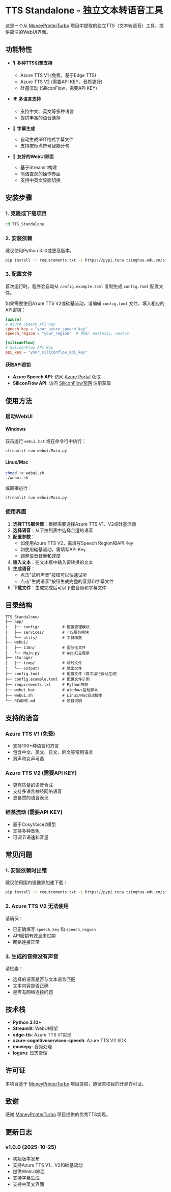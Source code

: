 # TTS Standalone - 独立文本转语音工具

这是一个从 [MoneyPrinterTurbo](https://github.com/harry0703/MoneyPrinterTurbo) 项目中提取的独立TTS（文本转语音）工具，提供简洁的WebUI界面。

## 功能特性

- 🎙️ **多种TTS引擎支持**
  - Azure TTS V1 (免费，基于Edge TTS)
  - Azure TTS V2 (需要API KEY，音质更好)
  - 硅基流动 (SiliconFlow，需要API KEY)

- 🌍 **多语言支持**
  - 支持中文、英文等多种语言
  - 提供丰富的语音选择

- 📝 **字幕生成**
  - 自动生成SRT格式字幕文件
  - 支持按标点符号智能分句

- 🎨 **友好的WebUI界面**
  - 基于Streamlit构建
  - 简洁直观的操作界面
  - 支持中英文界面切换

## 安装步骤

### 1. 克隆或下载项目

```bash
cd TTS_Standalone
```

### 2. 安装依赖

建议使用Python 3.10或更高版本。

```bash
pip install -r requirements.txt -i https://pypi.tuna.tsinghua.edu.cn/simple
```

### 3. 配置文件

首次运行时，程序会自动从 `config.example.toml` 复制生成 `config.toml` 配置文件。

如果需要使用Azure TTS V2或硅基流动，请编辑 `config.toml` 文件，填入相应的API密钥：

```toml
[azure]
# Azure Speech API Key
speech_key = "your_azure_speech_key"
speech_region = "your_region"  # 例如: eastasia, westus

[siliconflow]
# SiliconFlow API Key
api_key = "your_siliconflow_api_key"
```

#### 获取API密钥

- **Azure Speech API**: 访问 [Azure Portal](https://portal.azure.com/#view/Microsoft_Azure_ProjectOxford/CognitiveServicesHub/~/SpeechServices) 获取
- **SiliconFlow API**: 访问 [SiliconFlow官网](https://siliconflow.cn) 注册获取

## 使用方法

### 启动WebUI

#### Windows

双击运行 `webui.bat` 或在命令行中执行：

```bash
streamlit run webui/Main.py
```

#### Linux/Mac

```bash
chmod +x webui.sh
./webui.sh
```

或直接运行：

```bash
streamlit run webui/Main.py
```

### 使用界面

1. **选择TTS服务器**：根据需要选择Azure TTS V1、V2或硅基流动
2. **选择语音**：从下拉列表中选择合适的语音
3. **配置参数**：
   - 如使用Azure TTS V2，需填写Speech Region和API Key
   - 如使用硅基流动，需填写API Key
   - 调整语音音量和速度
4. **输入文本**：在文本框中输入要转换的文本
5. **生成语音**：
   - 点击"试听声音"按钮可以快速试听
   - 点击"生成语音"按钮生成完整的音频和字幕文件
6. **下载文件**：生成完成后可以下载音频和字幕文件

## 目录结构

```
TTS_Standalone/
├── app/
│   ├── config/          # 配置管理模块
│   ├── services/        # TTS服务模块
│   └── utils/           # 工具函数
├── webui/
│   ├── i18n/            # 国际化文件
│   └── Main.py          # WebUI主程序
├── storage/
│   ├── temp/            # 临时文件
│   └── output/          # 输出文件
├── config.toml          # 配置文件（首次运行自动生成）
├── config.example.toml  # 配置文件示例
├── requirements.txt     # Python依赖
├── webui.bat            # Windows启动脚本
├── webui.sh             # Linux/Mac启动脚本
└── README.md            # 项目说明
```

## 支持的语音

### Azure TTS V1 (免费)
- 支持100+种语言和方言
- 包含中文、英文、日文、韩文等常用语言
- 男声和女声可选

### Azure TTS V2 (需要API KEY)
- 更高质量的语音合成
- 支持多语言神经网络语音
- 更自然的语音表现

### 硅基流动 (需要API KEY)
- 基于CosyVoice2模型
- 支持多种音色
- 可调节语速和音量

## 常见问题

### 1. 安装依赖时出错

建议使用国内镜像源加速下载：

```bash
pip install -r requirements.txt -i https://pypi.tuna.tsinghua.edu.cn/simple
```

### 2. Azure TTS V2 无法使用

请确保：
- 已正确填写 `speech_key` 和 `speech_region`
- API密钥有效且未过期
- 网络连接正常

### 3. 生成的音频没有声音

请检查：
- 选择的语音是否与文本语言匹配
- 文本内容是否正确
- 是否有网络连接问题

## 技术栈

- **Python 3.10+**
- **Streamlit**: WebUI框架
- **edge-tts**: Azure TTS V1实现
- **azure-cognitiveservices-speech**: Azure TTS V2 SDK
- **moviepy**: 音频处理
- **loguru**: 日志管理

## 许可证

本项目基于 [MoneyPrinterTurbo](https://github.com/harry0703/MoneyPrinterTurbo) 项目提取，遵循原项目的开源许可证。

## 致谢

感谢 [MoneyPrinterTurbo](https://github.com/harry0703/MoneyPrinterTurbo) 项目提供的优秀TTS实现。

## 更新日志

### v1.0.0 (2025-10-25)
- 初始版本发布
- 支持Azure TTS V1、V2和硅基流动
- 提供WebUI界面
- 支持字幕生成
- 支持中英文界面

